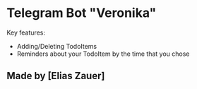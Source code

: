 Telegram Bot "Veronika"
=========================

Key features:
- Adding/Deleting TodoItems
- Reminders about your TodoItem by the time that you chose


Made by [Elias Zauer]
-------------------
